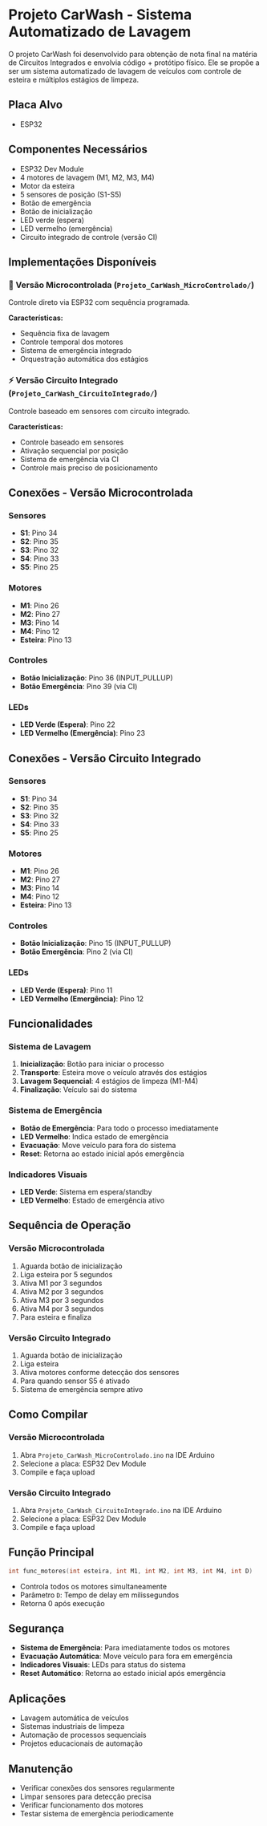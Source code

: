 # Projeto CarWash - Sistema Automatizado de Lavagem

O projeto CarWash foi desenvolvido para obtenção de nota final na matéria de Circuitos Integrados e envolvia código + protótipo físico. Ele se propõe a ser um sistema automatizado de lavagem de veículos com controle de esteira e múltiplos estágios de limpeza.

## Placa Alvo
- ESP32

## Componentes Necessários
- ESP32 Dev Module
- 4 motores de lavagem (M1, M2, M3, M4)
- Motor da esteira
- 5 sensores de posição (S1-S5)
- Botão de emergência
- Botão de inicialização
- LED verde (espera)
- LED vermelho (emergência)
- Circuito integrado de controle (versão CI)

## Implementações Disponíveis

### 🔧 Versão Microcontrolada (`Projeto_CarWash_MicroControlado/`)
Controle direto via ESP32 com sequência programada.

**Características:**
- Sequência fixa de lavagem
- Controle temporal dos motores
- Sistema de emergência integrado
- Orquestração automática dos estágios

### ⚡ Versão Circuito Integrado (`Projeto_CarWash_CircuitoIntegrado/`)
Controle baseado em sensores com circuito integrado.

**Características:**
- Controle baseado em sensores
- Ativação sequencial por posição
- Sistema de emergência via CI
- Controle mais preciso de posicionamento

## Conexões - Versão Microcontrolada

### Sensores
- **S1**: Pino 34
- **S2**: Pino 35  
- **S3**: Pino 32
- **S4**: Pino 33
- **S5**: Pino 25

### Motores
- **M1**: Pino 26
- **M2**: Pino 27
- **M3**: Pino 14
- **M4**: Pino 12
- **Esteira**: Pino 13

### Controles
- **Botão Inicialização**: Pino 36 (INPUT_PULLUP)
- **Botão Emergência**: Pino 39 (via CI)

### LEDs
- **LED Verde (Espera)**: Pino 22
- **LED Vermelho (Emergência)**: Pino 23

## Conexões - Versão Circuito Integrado

### Sensores
- **S1**: Pino 34
- **S2**: Pino 35
- **S3**: Pino 32
- **S4**: Pino 33
- **S5**: Pino 25

### Motores
- **M1**: Pino 26
- **M2**: Pino 27
- **M3**: Pino 14
- **M4**: Pino 12
- **Esteira**: Pino 13

### Controles
- **Botão Inicialização**: Pino 15 (INPUT_PULLUP)
- **Botão Emergência**: Pino 2 (via CI)

### LEDs
- **LED Verde (Espera)**: Pino 11
- **LED Vermelho (Emergência)**: Pino 12

## Funcionalidades

### Sistema de Lavagem
1. **Inicialização**: Botão para iniciar o processo
2. **Transporte**: Esteira move o veículo através dos estágios
3. **Lavagem Sequencial**: 4 estágios de limpeza (M1-M4)
4. **Finalização**: Veículo sai do sistema

### Sistema de Emergência
- **Botão de Emergência**: Para todo o processo imediatamente
- **LED Vermelho**: Indica estado de emergência
- **Evacuação**: Move veículo para fora do sistema
- **Reset**: Retorna ao estado inicial após emergência

### Indicadores Visuais
- **LED Verde**: Sistema em espera/standby
- **LED Vermelho**: Estado de emergência ativo

## Sequência de Operação

### Versão Microcontrolada
1. Aguarda botão de inicialização
2. Liga esteira por 5 segundos
3. Ativa M1 por 3 segundos
4. Ativa M2 por 3 segundos  
5. Ativa M3 por 3 segundos
6. Ativa M4 por 3 segundos
7. Para esteira e finaliza

### Versão Circuito Integrado
1. Aguarda botão de inicialização
2. Liga esteira
3. Ativa motores conforme detecção dos sensores
4. Para quando sensor S5 é ativado
5. Sistema de emergência sempre ativo

## Como Compilar

### Versão Microcontrolada
1. Abra `Projeto_CarWash_MicroControlado.ino` na IDE Arduino
2. Selecione a placa: ESP32 Dev Module
3. Compile e faça upload

### Versão Circuito Integrado
1. Abra `Projeto_CarWash_CircuitoIntegrado.ino` na IDE Arduino
2. Selecione a placa: ESP32 Dev Module
3. Compile e faça upload

## Função Principal

```cpp
int func_motores(int esteira, int M1, int M2, int M3, int M4, int D)
```
- Controla todos os motores simultaneamente
- Parâmetro `D`: Tempo de delay em milissegundos
- Retorna 0 após execução

## Segurança

- **Sistema de Emergência**: Para imediatamente todos os motores
- **Evacuação Automática**: Move veículo para fora em emergência
- **Indicadores Visuais**: LEDs para status do sistema
- **Reset Automático**: Retorna ao estado inicial após emergência

## Aplicações

- Lavagem automática de veículos
- Sistemas industriais de limpeza
- Automação de processos sequenciais
- Projetos educacionais de automação

## Manutenção

- Verificar conexões dos sensores regularmente
- Limpar sensores para detecção precisa
- Verificar funcionamento dos motores
- Testar sistema de emergência periodicamente
